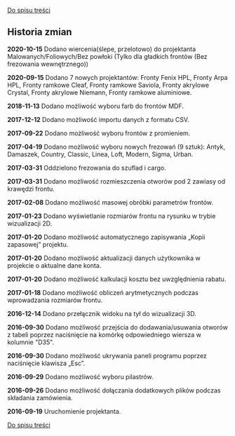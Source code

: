 [Do spisu treści](/service/doc/?cid=fasad-mdf)
## Historia zmian

**2020-10-15** Dodano wiercenia(ślepe, przelotowo) do projektanta Malowanych/Foliowych/Bez powłoki (Tylko dla gładkich frontów (Bez frezowania wewnętrznego))

**2020-09-15** Dodano 7 nowych projektantów: Fronty Fenix ​​HPL, Fronty Arpa HPL, Fronty ramkowe Cleaf, Fronty ramkowe Saviola, Fronty akrylowe Crystal, Fronty akrylowe Niemann, Fronty ramkowe aluminiowe.

**2018-11-13** Dodano możliwość wyboru farb do frontów MDF.

**2017-12-12** Dodano możliwość importu danych z formatu CSV.

**2017-09-22** Dodano możliwość wyboru frontów z promieniem.

**2017-04-19** Dodano możliwość wyboru nowych frezowań (9 sztuk): Antyk, Damaszek, Country, Classic, Linea, Loft, Modern, Sigma, Urban.

**2017-03-31** Oddzielono frezowania do szuflad i cargo.

**2017-03-31** Dodano możliwość rozmieszczenia otworów pod 2 zawiasy od krawędzi frontu.

**2017-02-08** Dodano możliwość masowej obróbki parametrów frontów.

**2017-01-23** Dodano wyświetlanie rozmiarów frontu na rysunku w trybie wizualizacji 2D.

**2017-01-20** Dodano możliwość automatycznego zapisywania „Kopii zapasowej” projektu.

**2017-01-20** Dodano możliwość aktualizacji danych użytkownika w projekcie o aktualne dane konta.

**2017-01-20** Dodano możliwość kalkulacji kosztu bez uwzględnienia rabatu.

**2017-01-18** Dodano możliwość obliczeń arytmetycznych podczas wprowadzania rozmiarów frontu.

**2016-12-14** Dodano przełącznik widoku na tył do wizualizacji 3D.

**2016-09-30** Dodano możliwość przejścia do dodawania/usuwania otworów z tabeli poprzez naciśnięcie na komórkę odpowiedniego wiersza w kolumnie "D35".

**2016-09-30** Dodano możliwość ukrywania paneli programu poprzez naciśnięcie klawisza „Esc”.

**2016-09-29** Dodano możliwość wyboru pilastrów.

**2016-09-26** Dodano możliwość dołączania dodatkowych plików podczas składania zamówienia.

**2016-09-19** Uruchomienie projektanta.

[Do spisu treści](/service/doc/?cid=fasad-mdf)
